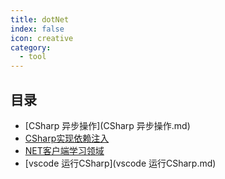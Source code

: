 ```yaml
---
title: dotNet
index: false
icon: creative
category:
  - tool
---
```


 ## 目录
- [CSharp 异步操作](CSharp 异步操作.md)
- [CSharp实现依赖注入](CSharp实现依赖注入.md)
- [NET客户端学习领域](NET客户端学习领域.pdf)
- [vscode 运行CSharp](vscode 运行CSharp.md)
